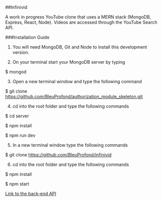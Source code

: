 ##Infinivid

A work in progress YouTube clone that uses a MERN stack (MongoDB, Express, React, Node). Videos are accessed through the YouTube Search API.

###Installation Guide

1. You will need MongoDB, Git and Node to install this development version. 

2. On your terminal start your MongoDB server by typing
>
$ mongod

3. Open a new terminal window and type the following command
>
$ git clone https://github.com/BleuProfond/authorization_module_skeleton.git 

4. cd into the root folder and type the following commands
>
$ cd server
>
$ npm install
>

$ npm run dev

5. In a new terminal window type the following commands
>
$ git clone https://github.com/BleuProfond/infinivid

6. cd into the root folder and type the following commands
>
$ npm install
>
$ npm start

[Link to the back-end API](https://github.com/BleuProfond/authorization_module_skeleton)
